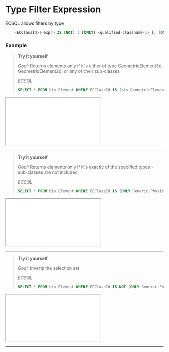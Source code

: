 
# Type Filter Expression

ECSQL allows filters by type

```sql
    <ECClassId>|<expr> IS [NOT] ( [ONLY] <qualified-classname-1> [, [ONLY] <qualified-classname-2>, ...])
```

### Example

> **Try it yourself**
>
> *Goal:* Returns elements only if it's either of type GeometricElement3d, GeometricElement2d, or any of their sub-classes
>
> *ECSQL*
>
> ```sql
> SELECT * FROM bis.Element WHERE ECClassId IS (bis.GeometricElement3d, bis.GeometricElement2d
> ```
>
<iframe class="embedded-console" src="/console/?imodel=House Sample&query=SELECT * FROM bis.Element WHERE ECClassId IS (bis.GeometricElement3d, bis.GeometricElement2d)"></iframe>

---

> **Try it yourself**
>
> *Goal:* Returns elements only if it's exactly of the specified types - sub-classes are not included
>
> *ECSQL*
>
> ```sql
> SELECT * FROM bis.Element WHERE ECClassId IS (ONLY Generic.PhysicalObject, ONLY BisCore.LightLocation)
> ```
>
<iframe class="embedded-console" src="/console/?imodel=House Sample&query=SELECT * FROM bis.Element WHERE ECClassId IS (ONLY Generic.PhysicalObject, ONLY BisCore.LightLocation)"></iframe>

---

> **Try it yourself**
>
> *Goal:* Inverts the selection set
>
> *ECSQL*
>
> ```sql
> SELECT * FROM bis.Element WHERE ECClassId IS NOT (ONLY Generic.PhysicalObject, ONLY BisCore.LightLocation)
> ```
>
<iframe class="embedded-console" src="/console/?imodel=HouseSample&query=SELECT * FROM bis.Element WHERE ECClassId IS NOT (ONLY Generic.PhysicalObject, ONLY Biscore.LightLocation)"></iframe>

---
